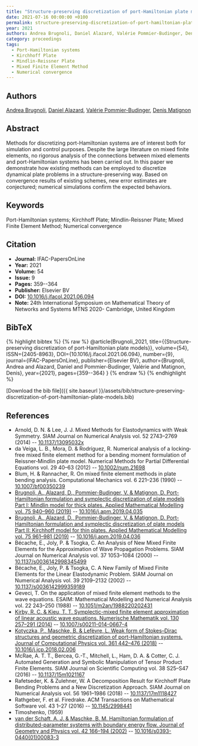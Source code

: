 ```yaml
---
title: "Structure-preserving discretization of port-Hamiltonian plate models"
date: 2021-07-16 00:00:00 +0100
permalink: structure-preserving-discretization-of-port-hamiltonian-plate-models
year: 2021
authors: Andrea Brugnoli, Daniel Alazard, Valérie Pommier-Budinger, Denis Matignon
category: proceedings
tags:
  - Port-Hamiltonian systems
  - Kirchhoff Plate
  - Mindlin-Reissner Plate
  - Mixed Finite Element Method
  - Numerical convergence
---
```

 
## Authors
[Andrea Brugnoli](authors/andrea-brugnoli), [Daniel Alazard](authors/daniel-alazard), [Valérie Pommier-Budinger](authors/valerie-pommier-budinger), [Denis Matignon](authors/denis-matignon)
 
## Abstract
Methods for discretizing port-Hamiltonian systems are of interest both for simulation and control purposes. Despite the large literature on mixed finite elements, no rigorous analysis of the connections between mixed elements and port-Hamiltonian systems has been carried out. In this paper we demonstrate how existing methods can be employed to discretize dynamical plate problems in a structure-preserving way. Based on convergence results of existing schemes, new error estimates are conjectured; numerical simulations confirm the expected behaviors.
 
## Keywords
Port-Hamiltonian systems; Kirchhoff Plate; Mindlin-Reissner Plate; Mixed Finite Element Method; Numerical convergence
 
## Citation
- **Journal:** IFAC-PapersOnLine
- **Year:** 2021
- **Volume:** 54
- **Issue:** 9
- **Pages:** 359--364
- **Publisher:** Elsevier BV
- **DOI:** [10.1016/j.ifacol.2021.06.094](https://doi.org/10.1016/j.ifacol.2021.06.094)
- **Note:** 24th International Symposium on Mathematical Theory of Networks and Systems MTNS 2020- Cambridge, United Kingdom
 
## BibTeX
{% highlight bibtex %}
{% raw %}
@article{Brugnoli_2021,
  title={{Structure-preserving discretization of port-Hamiltonian plate models}},
  volume={54},
  ISSN={2405-8963},
  DOI={10.1016/j.ifacol.2021.06.094},
  number={9},
  journal={IFAC-PapersOnLine},
  publisher={Elsevier BV},
  author={Brugnoli, Andrea and Alazard, Daniel and Pommier-Budinger, Valérie and Matignon, Denis},
  year={2021},
  pages={359--364}
}
{% endraw %}
{% endhighlight %}
 
[Download the bib file]({{ site.baseurl }}/assets/bib/structure-preserving-discretization-of-port-hamiltonian-plate-models.bib)
 
## References
- Arnold, D. N. & Lee, J. J. Mixed Methods for Elastodynamics with Weak Symmetry. SIAM Journal on Numerical Analysis vol. 52 2743–2769 (2014) -- [10.1137/13095032x](https://doi.org/10.1137/13095032x)
- da Veiga, L. B., Mora, D. & Rodríguez, R. Numerical analysis of a locking‐free mixed finite element method for a bending moment formulation of Reissner‐Mindlin plate model. Numerical Methods for Partial Differential Equations vol. 29 40–63 (2012) -- [10.1002/num.21698](https://doi.org/10.1002/num.21698)
- Blum, H. & Rannacher, R. On mixed finite element methods in plate bending analysis. Computational Mechanics vol. 6 221–236 (1990) -- [10.1007/bf00350239](https://doi.org/10.1007/bf00350239)
- [Brugnoli, A., Alazard, D., Pommier-Budinger, V. & Matignon, D. Port-Hamiltonian formulation and symplectic discretization of plate models Part I: Mindlin model for thick plates. Applied Mathematical Modelling vol. 75 940–960 (2019)](port-hamiltonian-formulation-and-symplectic-discretization-of-plate-models-part-i-mindlin-model-for-thick-plates) -- [10.1016/j.apm.2019.04.035](https://doi.org/10.1016/j.apm.2019.04.035)
- [Brugnoli, A., Alazard, D., Pommier-Budinger, V. & Matignon, D. Port-Hamiltonian formulation and symplectic discretization of plate models Part II: Kirchhoff model for thin plates. Applied Mathematical Modelling vol. 75 961–981 (2019)](port-hamiltonian-formulation-and-symplectic-discretization-of-plate-models-part-ii-kirchhoff-model-for-thin-plates) -- [10.1016/j.apm.2019.04.036](https://doi.org/10.1016/j.apm.2019.04.036)
- Bécache, E., Joly, P. & Tsogka, C. An Analysis of New Mixed Finite Elements for the Approximation of Wave Propagation Problems. SIAM Journal on Numerical Analysis vol. 37 1053–1084 (2000) -- [10.1137/s0036142998345499](https://doi.org/10.1137/s0036142998345499)
- Bécache, E., Joly, P. & Tsogka, C. A New Family of Mixed Finite Elements for the Linear Elastodynamic Problem. SIAM Journal on Numerical Analysis vol. 39 2109–2132 (2002) -- [10.1137/s0036142999359189](https://doi.org/10.1137/s0036142999359189)
- Geveci, T. On the application of mixed finite element methods to the wave equations. ESAIM: Mathematical Modelling and Numerical Analysis vol. 22 243–250 (1988) -- [10.1051/m2an/1988220202431](https://doi.org/10.1051/m2an/1988220202431)
- [Kirby, R. C. & Kieu, T. T. Symplectic-mixed finite element approximation of linear acoustic wave equations. Numerische Mathematik vol. 130 257–291 (2014)](symplectic-mixed-finite-element-approximation-of-linear-acoustic-wave-equations) -- [10.1007/s00211-014-0667-4](https://doi.org/10.1007/s00211-014-0667-4)
- [Kotyczka, P., Maschke, B. & Lefèvre, L. Weak form of Stokes–Dirac structures and geometric discretization of port-Hamiltonian systems. Journal of Computational Physics vol. 361 442–476 (2018)](weak-form-of-stokes-dirac-structures-and-geometric-discretization-of-port-hamiltonian-systems) -- [10.1016/j.jcp.2018.02.006](https://doi.org/10.1016/j.jcp.2018.02.006)
- McRae, A. T. T., Bercea, G.-T., Mitchell, L., Ham, D. A. & Cotter, C. J. Automated Generation and Symbolic Manipulation of Tensor Product Finite Elements. SIAM Journal on Scientific Computing vol. 38 S25–S47 (2016) -- [10.1137/15m1021167](https://doi.org/10.1137/15m1021167)
- Rafetseder, K. & Zulehner, W. A Decomposition Result for Kirchhoff Plate Bending Problems and a New Discretization Approach. SIAM Journal on Numerical Analysis vol. 56 1961–1986 (2018) -- [10.1137/17m1118427](https://doi.org/10.1137/17m1118427)
- Rathgeber, F. et al. Firedrake. ACM Transactions on Mathematical Software vol. 43 1–27 (2016) -- [10.1145/2998441](https://doi.org/10.1145/2998441)
- Timoshenko, (1959)
- [van der Schaft, A. J. & Maschke, B. M. Hamiltonian formulation of distributed-parameter systems with boundary energy flow. Journal of Geometry and Physics vol. 42 166–194 (2002)](hamiltonian-formulation-of-distributed-parameter-systems-with-boundary-energy-flow) -- [10.1016/s0393-0440(01)00083-3](https://doi.org/10.1016/s0393-0440(01)00083-3)


